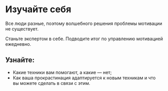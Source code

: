 # Изучайте себя

Все люди разные, поэтому волшебного решения проблемы мотивации не&nbsp;существует.

Станьте экспертом в&nbsp;себе. Подводите итог по&nbsp;управлению мотивацией ежедневно.

## Узнайте:
* Какие техники вам помогают, а&nbsp;какие&nbsp;&mdash; нет;
* Как ваша прокрастинация адаптируется к&nbsp;новым техникам и&nbsp;что вы&nbsp;можете сделать в&nbsp;связи с&nbsp;этим.

